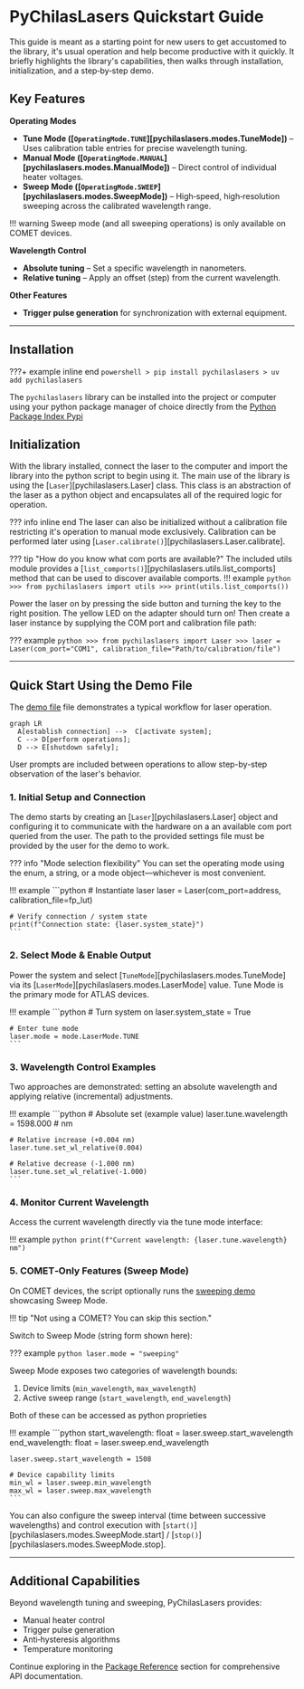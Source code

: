 # PyChilasLasers Quickstart Guide

This guide is meant as a starting point for new users to get accustomed to the library,
it's usual operation and help become productive with it quickly. It briefly highlights the library's 
capabilities, then walks through installation, initialization, and a step‑by‑step demo.


## Key Features

**Operating Modes**

- **Tune Mode ([`OperatingMode.TUNE`][pychilaslasers.modes.TuneMode])** – Uses calibration table entries for precise wavelength tuning.
- **Manual Mode ([`OperatingMode.MANUAL`][pychilaslasers.modes.ManualMode])** – Direct control of individual heater voltages.
- **Sweep Mode ([`OperatingMode.SWEEP`][pychilaslasers.modes.SweepMode])** – High‑speed, high‑resolution sweeping across the calibrated wavelength range.

!!! warning
    Sweep mode (and all sweeping operations) is only available on COMET devices.

**Wavelength Control**

- **Absolute tuning** – Set a specific wavelength in nanometers.
- **Relative tuning** – Apply an offset (step) from the current wavelength.

**Other Features**


- **Trigger pulse generation** for synchronization with external equipment.

---

## Installation

???+ example inline end 
    ```powershell
    > pip install pychilaslasers
    > uv add pychilaslasers
    ```

The `pychilaslasers` library can be installed into the project or computer using 
your python package manager of choice directly from the [Python Package Index Pypi](https://pypi.org/project/pychilaslasers)


## Initialization

With the library installed, connect the laser to the computer and import the library
into the python script to begin using it. The main use of the library is using the 
[`Laser`][pychilaslasers.Laser] class. This class is an abstraction of the laser as 
a python object and encapsulates all of the required logic for operation.


??? info inline end
    The laser can also be initialized without a calibration file restricting it's
    operation to manual mode exclusively. Calibration can be performed later using
    [`Laser.calibrate()`][pychilaslasers.Laser.calibrate].

??? tip "How do you know what com ports are available?"
    The included utils module provides a [`list_comports()`][pychilaslasers.utils.list_comports]
    method that can be used to discover available comports.
    !!! example
        ```python
        >>> from pychilaslasers import utils
        >>> print(utils.list_comports())
        ```

Power the laser on by pressing the side button and turning the key to the right 
position. The yellow LED on the adapter should turn on! Then create a laser instance
by supplying the COM port and calibration file path:


??? example
    ```python
    >>> from pychilaslasers import Laser
    >>> laser = Laser(com_port="COM1", calibration_file="Path/to/calibration/file")
    ```

---

## Quick Start Using the Demo File

The [demo file](https://github.com/ChilasLasers/PyChilasLasers/tree/docs/examples/basic_usage.py) file demonstrates a typical workflow for laser operation.

```mermaid
graph LR
  A[establish connection] -->  C[activate system];
  C --> D[perform operations];
  D --> E[shutdown safely];
```
User prompts are included between operations to allow step-by-step observation of the laser's behavior.


### 1. Initial Setup and Connection



The demo starts by creating an [`Laser`][pychilaslasers.Laser] object and configuring it to communicate
with the hardware on a an available com port queried from the user. The path to 
the provided settings file must be provided by the user for the demo to work.

??? info "Mode selection flexibility"
    You can set the operating mode using the enum, a string, or a mode object—whichever is most convenient.

!!! example
    ```python
    # Instantiate laser
    laser = Laser(com_port=address, calibration_file=fp_lut)

    # Verify connection / system state
    print(f"Connection state: {laser.system_state}")
    ```

### 2. Select Mode & Enable Output

Power the system and select [`TuneMode`][pychilaslasers.modes.TuneMode] via its [`LaserMode`][pychilaslasers.modes.LaserMode] value. Tune Mode is the primary mode for ATLAS devices.

!!! example
    ```python
    # Turn system on
    laser.system_state = True

    # Enter tune mode
    laser.mode = mode.LaserMode.TUNE
    ```

### 3. Wavelength Control Examples

Two approaches are demonstrated: setting an absolute wavelength and applying relative (incremental) adjustments.

!!! example
    ```python
    # Absolute set (example value)
    laser.tune.wavelength = 1598.000  # nm

    # Relative increase (+0.004 nm)
    laser.tune.set_wl_relative(0.004)

    # Relative decrease (-1.000 nm)
    laser.tune.set_wl_relative(-1.000)
    ```

### 4. Monitor Current Wavelength

Access the current wavelength directly via the tune mode interface:

!!! example
    ```python
    print(f"Current wavelength: {laser.tune.wavelength} nm")
    ```

### 5. COMET‑Only Features (Sweep Mode)

On COMET devices, the script optionally runs the [sweeping demo](https://github.com/ChilasLasers/PyChilasLasers/tree/docs/examples/basic_usage_sweeping.py) showcasing Sweep Mode.

!!! tip "Not using a COMET? You can skip this section."

Switch to Sweep Mode (string form shown here):

??? example
    ```python
    laser.mode = "sweeping"
    ```

Sweep Mode exposes two categories of wavelength bounds:

1. Device limits (`min_wavelength`, `max_wavelength`)
2. Active sweep range (`start_wavelength`, `end_wavelength`)

Both of these can be accessed as python proprieties


!!! example
    ```python
    start_wavelength: float = laser.sweep.start_wavelength
    end_wavelength: float = laser.sweep.end_wavelength

    laser.sweep.start_wavelength = 1508

    # Device capability limits
    min_wl = laser.sweep.min_wavelength
    max_wl = laser.sweep.max_wavelength
    ```

You can also configure the sweep interval (time between successive wavelengths) and control execution with [`start()`][pychilaslasers.modes.SweepMode.start] / [`stop()`][pychilaslasers.modes.SweepMode.stop].

---

## Additional Capabilities

Beyond wavelength tuning and sweeping, PyChilasLasers provides:

- Manual heater control
- Trigger pulse generation
- Anti‑hysteresis algorithms
- Temperature monitoring

Continue exploring in the [Package Reference](package/index.md) section for comprehensive API documentation.

